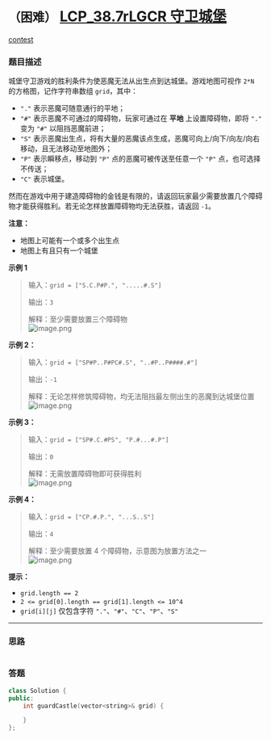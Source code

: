 # `（困难）` [LCP_38.7rLGCR 守卫城堡](https://leetcode-cn.com/problems/7rLGCR/)

[contest](https://leetcode-cn.com/contest/season/2021-spring/problems/7rLGCR/)

### 题目描述
<p>城堡守卫游戏的胜利条件为使恶魔无法从出生点到达城堡。游戏地图可视作 <code>2*N</code> 的方格图，记作字符串数组 <code>grid</code>，其中：</p>
<ul>
<li><code>"."</code> 表示恶魔可随意通行的平地；</li>
<li><code>"#"</code> 表示恶魔不可通过的障碍物，玩家可通过在 <strong>平地</strong> 上设置障碍物，即将  <code>"."</code> 变为 <code>"#"</code> 以阻挡恶魔前进；</li>
<li><code>"S"</code> 表示恶魔出生点，将有大量的恶魔该点生成，恶魔可向上/向下/向左/向右移动，且无法移动至地图外；</li>
<li><code>"P"</code> 表示瞬移点，移动到 <code>"P"</code> 点的恶魔可被传送至任意一个 <code>"P"</code> 点，也可选择不传送；</li>
<li><code>"C"</code> 表示城堡。</li>
</ul>
<p>然而在游戏中用于建造障碍物的金钱是有限的，请返回玩家最少需要放置几个障碍物才能获得胜利。若无论怎样放置障碍物均无法获胜，请返回 <code>-1</code>。</p>
<p><strong>注意：</strong></p>
<ul>
<li>地图上可能有一个或多个出生点</li>
<li>地图上有且只有一个城堡</li>
</ul>
<p><strong>示例 1</strong></p>
<blockquote>
<p>输入：<code>grid = ["S.C.P#P.", ".....#.S"]</code></p>
<p>输出：<code>3</code></p>
<p>解释：至少需要放置三个障碍物<br>
<img src="https://pic.leetcode-cn.com/1614828255-uuNdNJ-image.png" alt="image.png" onerror="this.src='data:image/svg+xml,%3Csvg height=\'150\' viewBox=\'0 0 150 150\' width=\'150\' xmlns=\'http://www.w3.org/2000/svg\'%3E%3Cpath d=\'m2465 2286.42347-18.95363-18.92555-50.0112 43.79935-24.62708-24.5906-33.41155 24.5906-22.99654-17.22567v-73.0716c0-2.20914 1.79086-4 4-4h142c2.20914 0 4 1.79086 4 4zm-122-25.59081c5.52285 0 10-4.47052 10-9.98518 0-5.51467-4.47715-9.98519-10-9.98519s-10 4.47052-10 9.98519c0 5.51466 4.47715 9.98518 10 9.98518zm122 40.89296v61.27438c0 2.20914-1.79086 4-4 4h-142c-2.20914 0-4-1.79086-4-4v-53.62625l22.99654 17.22567 33.41155-24.5906 24.62708 24.5906 50.0112-43.79935z\' fill=\'%23eee\' fill-rule=\'evenodd\' transform=\'translate(-2315 -2217)\'/%3E%3C/svg%3E'; "></p>
</blockquote>
<p><strong>示例 2：</strong></p>
<blockquote>
<p>输入：<code>grid = ["SP#P..P#PC#.S", "..#P..P####.#"]</code></p>
<p>输出：<code>-1</code></p>
<p>解释：无论怎样修筑障碍物，均无法阻挡最左侧出生的恶魔到达城堡位置<br>
<img src="https://pic.leetcode-cn.com/1614828208-oFlpVs-image.png" alt="image.png" onerror="this.src='data:image/svg+xml,%3Csvg height=\'150\' viewBox=\'0 0 150 150\' width=\'150\' xmlns=\'http://www.w3.org/2000/svg\'%3E%3Cpath d=\'m2465 2286.42347-18.95363-18.92555-50.0112 43.79935-24.62708-24.5906-33.41155 24.5906-22.99654-17.22567v-73.0716c0-2.20914 1.79086-4 4-4h142c2.20914 0 4 1.79086 4 4zm-122-25.59081c5.52285 0 10-4.47052 10-9.98518 0-5.51467-4.47715-9.98519-10-9.98519s-10 4.47052-10 9.98519c0 5.51466 4.47715 9.98518 10 9.98518zm122 40.89296v61.27438c0 2.20914-1.79086 4-4 4h-142c-2.20914 0-4-1.79086-4-4v-53.62625l22.99654 17.22567 33.41155-24.5906 24.62708 24.5906 50.0112-43.79935z\' fill=\'%23eee\' fill-rule=\'evenodd\' transform=\'translate(-2315 -2217)\'/%3E%3C/svg%3E'; "></p>
</blockquote>
<p><strong>示例 3：</strong></p>
<blockquote>
<p>输入：<code>grid = ["SP#.C.#PS", "P.#...#.P"]</code></p>
<p>输出：<code>0</code></p>
<p>解释：无需放置障碍物即可获得胜利<br>
<img src="https://pic.leetcode-cn.com/1614828242-oveClu-image.png" alt="image.png" onerror="this.src='data:image/svg+xml,%3Csvg height=\'150\' viewBox=\'0 0 150 150\' width=\'150\' xmlns=\'http://www.w3.org/2000/svg\'%3E%3Cpath d=\'m2465 2286.42347-18.95363-18.92555-50.0112 43.79935-24.62708-24.5906-33.41155 24.5906-22.99654-17.22567v-73.0716c0-2.20914 1.79086-4 4-4h142c2.20914 0 4 1.79086 4 4zm-122-25.59081c5.52285 0 10-4.47052 10-9.98518 0-5.51467-4.47715-9.98519-10-9.98519s-10 4.47052-10 9.98519c0 5.51466 4.47715 9.98518 10 9.98518zm122 40.89296v61.27438c0 2.20914-1.79086 4-4 4h-142c-2.20914 0-4-1.79086-4-4v-53.62625l22.99654 17.22567 33.41155-24.5906 24.62708 24.5906 50.0112-43.79935z\' fill=\'%23eee\' fill-rule=\'evenodd\' transform=\'translate(-2315 -2217)\'/%3E%3C/svg%3E'; "></p>
</blockquote>
<p><strong>示例 4：</strong></p>
<blockquote>
<p>输入：<code>grid = ["CP.#.P.", "...S..S"]</code></p>
<p>输出：<code>4</code></p>
<p>解释：至少需要放置 4 个障碍物，示意图为放置方法之一<br>
<img src="https://pic.leetcode-cn.com/1614828218-sIAYkb-image.png" alt="image.png" onerror="this.src='data:image/svg+xml,%3Csvg height=\'150\' viewBox=\'0 0 150 150\' width=\'150\' xmlns=\'http://www.w3.org/2000/svg\'%3E%3Cpath d=\'m2465 2286.42347-18.95363-18.92555-50.0112 43.79935-24.62708-24.5906-33.41155 24.5906-22.99654-17.22567v-73.0716c0-2.20914 1.79086-4 4-4h142c2.20914 0 4 1.79086 4 4zm-122-25.59081c5.52285 0 10-4.47052 10-9.98518 0-5.51467-4.47715-9.98519-10-9.98519s-10 4.47052-10 9.98519c0 5.51466 4.47715 9.98518 10 9.98518zm122 40.89296v61.27438c0 2.20914-1.79086 4-4 4h-142c-2.20914 0-4-1.79086-4-4v-53.62625l22.99654 17.22567 33.41155-24.5906 24.62708 24.5906 50.0112-43.79935z\' fill=\'%23eee\' fill-rule=\'evenodd\' transform=\'translate(-2315 -2217)\'/%3E%3C/svg%3E'; "></p>
</blockquote>
<p><strong>提示：</strong></p>
<ul>
<li><code>grid.length == 2</code></li>
<li><code>2 &lt;= grid[0].length == grid[1].length &lt;= 10^4</code></li>
<li><code>grid[i][j]</code> 仅包含字符 <code>"."</code>、<code>"#"</code>、<code>"C"</code>、<code>"P"</code>、<code>"S"</code></li>
</ul>


---
### 思路
```
```



### 答题
``` C++
class Solution {
public:
    int guardCastle(vector<string>& grid) {

    }
};
```




